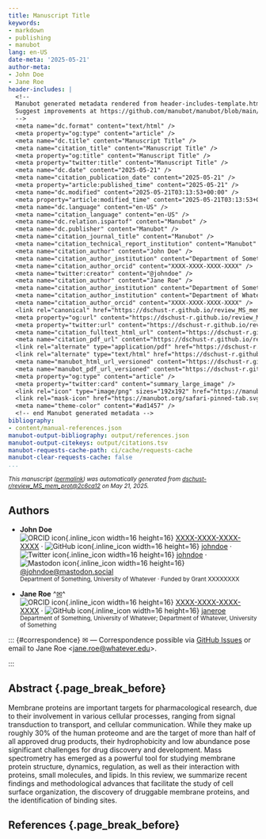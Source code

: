 ```yaml
---
title: Manuscript Title
keywords:
- markdown
- publishing
- manubot
lang: en-US
date-meta: '2025-05-21'
author-meta:
- John Doe
- Jane Roe
header-includes: |
  <!--
  Manubot generated metadata rendered from header-includes-template.html.
  Suggest improvements at https://github.com/manubot/manubot/blob/main/manubot/process/header-includes-template.html
  -->
  <meta name="dc.format" content="text/html" />
  <meta property="og:type" content="article" />
  <meta name="dc.title" content="Manuscript Title" />
  <meta name="citation_title" content="Manuscript Title" />
  <meta property="og:title" content="Manuscript Title" />
  <meta property="twitter:title" content="Manuscript Title" />
  <meta name="dc.date" content="2025-05-21" />
  <meta name="citation_publication_date" content="2025-05-21" />
  <meta property="article:published_time" content="2025-05-21" />
  <meta name="dc.modified" content="2025-05-21T03:13:53+00:00" />
  <meta property="article:modified_time" content="2025-05-21T03:13:53+00:00" />
  <meta name="dc.language" content="en-US" />
  <meta name="citation_language" content="en-US" />
  <meta name="dc.relation.ispartof" content="Manubot" />
  <meta name="dc.publisher" content="Manubot" />
  <meta name="citation_journal_title" content="Manubot" />
  <meta name="citation_technical_report_institution" content="Manubot" />
  <meta name="citation_author" content="John Doe" />
  <meta name="citation_author_institution" content="Department of Something, University of Whatever" />
  <meta name="citation_author_orcid" content="XXXX-XXXX-XXXX-XXXX" />
  <meta name="twitter:creator" content="@johndoe" />
  <meta name="citation_author" content="Jane Roe" />
  <meta name="citation_author_institution" content="Department of Something, University of Whatever" />
  <meta name="citation_author_institution" content="Department of Whatever, University of Something" />
  <meta name="citation_author_orcid" content="XXXX-XXXX-XXXX-XXXX" />
  <link rel="canonical" href="https://dschust-r.github.io/review_MS_mem_prot/" />
  <meta property="og:url" content="https://dschust-r.github.io/review_MS_mem_prot/" />
  <meta property="twitter:url" content="https://dschust-r.github.io/review_MS_mem_prot/" />
  <meta name="citation_fulltext_html_url" content="https://dschust-r.github.io/review_MS_mem_prot/" />
  <meta name="citation_pdf_url" content="https://dschust-r.github.io/review_MS_mem_prot/manuscript.pdf" />
  <link rel="alternate" type="application/pdf" href="https://dschust-r.github.io/review_MS_mem_prot/manuscript.pdf" />
  <link rel="alternate" type="text/html" href="https://dschust-r.github.io/review_MS_mem_prot/v/2c6ca12c2e099516e0d2d37e5aebb9588ebe2658/" />
  <meta name="manubot_html_url_versioned" content="https://dschust-r.github.io/review_MS_mem_prot/v/2c6ca12c2e099516e0d2d37e5aebb9588ebe2658/" />
  <meta name="manubot_pdf_url_versioned" content="https://dschust-r.github.io/review_MS_mem_prot/v/2c6ca12c2e099516e0d2d37e5aebb9588ebe2658/manuscript.pdf" />
  <meta property="og:type" content="article" />
  <meta property="twitter:card" content="summary_large_image" />
  <link rel="icon" type="image/png" sizes="192x192" href="https://manubot.org/favicon-192x192.png" />
  <link rel="mask-icon" href="https://manubot.org/safari-pinned-tab.svg" color="#ad1457" />
  <meta name="theme-color" content="#ad1457" />
  <!-- end Manubot generated metadata -->
bibliography:
- content/manual-references.json
manubot-output-bibliography: output/references.json
manubot-output-citekeys: output/citations.tsv
manubot-requests-cache-path: ci/cache/requests-cache
manubot-clear-requests-cache: false
...
```







<small><em>
This manuscript
([permalink](https://dschust-r.github.io/review_MS_mem_prot/v/2c6ca12c2e099516e0d2d37e5aebb9588ebe2658/))
was automatically generated
from [dschust-r/review_MS_mem_prot@2c6ca12](https://github.com/dschust-r/review_MS_mem_prot/tree/2c6ca12c2e099516e0d2d37e5aebb9588ebe2658)
on May 21, 2025.
</em></small>



## Authors



+ **John Doe**
  <br>
    ![ORCID icon](images/orcid.svg){.inline_icon width=16 height=16}
    [XXXX-XXXX-XXXX-XXXX](https://orcid.org/XXXX-XXXX-XXXX-XXXX)
    · ![GitHub icon](images/github.svg){.inline_icon width=16 height=16}
    [johndoe](https://github.com/johndoe)
    · ![Twitter icon](images/twitter.svg){.inline_icon width=16 height=16}
    [johndoe](https://twitter.com/johndoe)
    · ![Mastodon icon](images/mastodon.svg){.inline_icon width=16 height=16}
    [\@johndoe@mastodon.social](https://mastodon.social/@johndoe)
    <br>
  <small>
     Department of Something, University of Whatever
     · Funded by Grant XXXXXXXX
  </small>

+ **Jane Roe**
  ^[✉](#correspondence)^<br>
    ![ORCID icon](images/orcid.svg){.inline_icon width=16 height=16}
    [XXXX-XXXX-XXXX-XXXX](https://orcid.org/XXXX-XXXX-XXXX-XXXX)
    · ![GitHub icon](images/github.svg){.inline_icon width=16 height=16}
    [janeroe](https://github.com/janeroe)
    <br>
  <small>
     Department of Something, University of Whatever; Department of Whatever, University of Something
  </small>


::: {#correspondence}
✉ — Correspondence possible via [GitHub Issues](https://github.com/dschust-r/review_MS_mem_prot/issues)
or email to
Jane Roe \<jane.roe@whatever.edu\>.


:::


## Abstract {.page_break_before}

Membrane proteins are important targets for pharmacological research, due to their involvement in various cellular processes, ranging from signal transduction to transport, and cellular communication. While they make up roughly 30% of the human proteome and are the target of more than half of all approved drug products, their hydrophobicity and low abundance pose significant challenges for drug discovery and development. 
Mass spectrometry has emerged as a powerful tool for studying membrane protein structure, dynamics, regulation, as well as their interaction with proteins, small molecules, and lipids. In this review, we summarize recent findings and methodological advances that facilitate the study of cell surface organization, the discovery of druggable membrane proteins, and the identification of binding sites. 



## References {.page_break_before}

<!-- Explicitly insert bibliography here -->
<div id="refs"></div>

